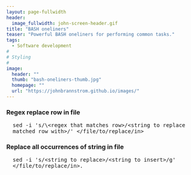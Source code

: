 ```yaml
---
layout: page-fullwidth
header:
  image_fullwidth: john-screen-header.gif
title: "BASH oneliners"
teaser: "Powerful BASH oneliners for performing common tasks."
tags:
  - Software development
#
# Styling
#
image:
  header: ""
  thumb: "bash-oneliners-thumb.jpg"
  homepage: ""
  url: "https://johnbrannstrom.github.io/images/"
---
```


<h3>Regex replace row in file</h3>
<pre>
  sed -i 's/\&lt;regex that matches row&gt;/&lt;string to replace
  matched row with&gt;/' &lt;/file/to/replace/in&gt;
</pre>

<h3>Replace all occurrences of string in file</h3>
<pre>
  sed -i 's/&lt;string to replace&gt;/&lt;string to insert&gt;/g'
  &lt;/file/to/replace/in&gt;.
</pre>
